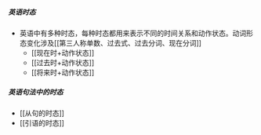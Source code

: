 ##### 英语时态
- 英语中有多种时态，每种时态都用来表示不同的时间关系和动作状态。动词形态变化涉及[[第三人称单数、过去式、过去分词、现在分词]]
	- [[现在时+动作状态]]
	- [[过去时+动作状态]]
	- [[将来时+动作状态]]
##### 英语句法中的时态
- [[从句的时态]]
- [[引语的时态]]
